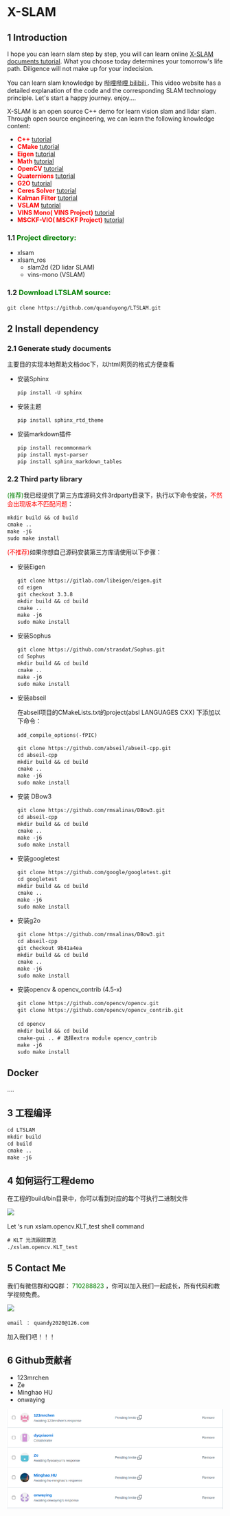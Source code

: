 # X-SLAM
## 1 Introduction

I hope you can learn slam step by step, you will can learn online  [X-SLAM documents tutorial](https://ltslam-doc.readthedocs.io/en/latest/index.html). What you choose today determines your tomorrow's life path. Diligence will not make up for your indecision.

You can learn slam knowledge by [哔哩哔哩 bilibili ](https://space.bilibili.com/478832908). This video website has a detailed explanation of the code and the corresponding SLAM technology principle. Let's start a happy journey. enjoy....

X-SLAM is an open source C++ demo for learn vision slam and lidar slam. Through open source engineering, we can learn the following knowledge content:

* <font color='red'> **C++**  </font> [tutorial](https://ltslam-doc.readthedocs.io/en/latest/tutorial/c%2B%2B/c%2B%2B.html)
* <font color='red'> **CMake** </font> [tutorial](https://ltslam-doc.readthedocs.io/en/latest/tutorial/cmake/cmake.html)
* <font color='red'> **Eigen**  </font> [tutorial](https://ltslam-doc.readthedocs.io/en/latest/tutorial/eigen/eigen.html)
* <font color='red'> **Math**  </font> [tutorial](https://ltslam-doc.readthedocs.io/en/latest/math/math.html)
* <font color='red'> **OpenCV**  </font> [tutorial](https://ltslam-doc.readthedocs.io/en/latest/tutorial/opencv/opencv_tutorial.html)
* <font color='red'> **Quaternions**  </font> [tutorial](https://ltslam-doc.readthedocs.io/en/latest/math/math.html)
* <font color='red'> **G2O**  </font> [tutorial](https://ltslam-doc.readthedocs.io/en/latest/tutorial/g2o/g2o_tutorial.html)
* <font color='red'> **Ceres Solver**  </font> [tutorial](https://ltslam-doc.readthedocs.io/en/latest/tutorial/ceres/ceres_solver_tutorial.html)
* <font color='red'> **Kalman Filter**  </font> [tutorial](https://ltslam-doc.readthedocs.io/en/latest/kalman_filter/kalman_filter.html)
* <font color='red'> **VSLAM**  </font> [tutorial](https://ltslam-doc.readthedocs.io/en/latest/vslam/vision_slam.html)
* <font color='red'> **VINS Mono( VINS Project)**  </font> [tutorial](https://ltslam-doc.readthedocs.io/en/latest/vins/vins.html)
* <font color='red'> **MSCKF-VIO( MSCKF Project)**  </font> [tutorial](https://ltslam-doc.readthedocs.io/en/latest/msckf/msckf.html)

### 1.1 <font color='green'>Project directory:</font>

* xlsam
* xlsam_ros
  * slam2d (2D lidar SLAM)
  * vins-mono (VSLAM)

### 1.2  <font color='green'>Download LTSLAM source:</font>

```shell
git clone https://github.com/quanduyong/LTSLAM.git
```

## 2 Install dependency

### 2.1 Generate study documents
主要目的实现本地帮助文档doc下，以html网页的格式方便查看

* 安装Sphinx

  ```shell
  pip install -U sphinx
  ```

* 安装主题

  ```shell
  pip install sphinx_rtd_theme
  ```

* 安装markdown插件

  ```shell
  pip install recommonmark
  pip install myst-parser
  pip install sphinx_markdown_tables
  ```

### 2.2 Third party library

<font  color='green'>(推荐)</font>我已经提供了第三方库源码文件3rdparty目录下，执行以下命令安装，<font  color='red'>不然会出现版本不匹配问题</font>：

  ```shell
  mkdir build && cd build
  cmake ..
  make -j6 
  sudo make install
  ```

​     <font  color='red'>(不推荐)</font>如果你想自己源码安装第三方库请使用以下步骤：

* 安装Eigen

  ```
  git clone https://gitlab.com/libeigen/eigen.git
  cd eigen
  git checkout 3.3.8
  mkdir build && cd build
  cmake ..
  make -j6 
  sudo make install
  ```

* 安装Sophus

  ```shell
  git clone https://github.com/strasdat/Sophus.git
  cd Sophus
  mkdir build && cd build
  cmake ..
  make -j6 
  sudo make install
  ```

* 安装abseil 

  在abseil项目的CMakeLists.txt的project(absl LANGUAGES CXX) 下添加以下命令：

  `add_compile_options(-fPIC)`

  ```shell
  git clone https://github.com/abseil/abseil-cpp.git
  cd abseil-cpp
  mkdir build && cd build
  cmake ..
  make -j6 
  sudo make install
  ```

* 安装 DBow3

  ```
  git clone https://github.com/rmsalinas/DBow3.git
  cd abseil-cpp
  mkdir build && cd build
  cmake ..
  make -j6 
  sudo make install  
  ```

* 安装googletest

  ```
  git clone https://github.com/google/googletest.git
  cd googletest
  mkdir build && cd build
  cmake ..
  make -j6 
  sudo make install  
  ```

* 安装g2o

  ```
  git clone https://github.com/rmsalinas/DBow3.git
  cd abseil-cpp
  git checkout 9b41a4ea
  mkdir build && cd build
  cmake ..
  make -j6 
  sudo make install  
  ```

* 安装opencv & opencv_contrib (4.5-x)

  ```
  git clone https://github.com/opencv/opencv.git
  git clone https://github.com/opencv/opencv_contrib.git
  
  cd opencv
  mkdir build && cd build
  cmake-gui .. # 选择extra module opencv_contrib
  make -j6 
  sudo make install
  ```


## Docker

 ....
 

## 3  工程编译

```shell
cd LTSLAM
mkdir build
cd build 
cmake ..
make -j6
```

## 4 如何运行工程demo

在工程的build/bin目录中，你可以看到对应的每个可执行二进制文件

![](./image/xslam_readme_run.png)

Let ‘s run xslam.opencv.KLT_test shell command 

```
# KLT 光流跟踪算法
./xslam.opencv.KLT_test
```

## 5 Contact Me

我们有微信群和QQ群：<font color='green'> 710288823 </font>，你可以加入我们一起成长，所有代码和教学视频免费。

![](./image/aibot_beginer_qq.png)

```
email ： quandy2020@126.com
```

加入我们吧！！！



## 6 Github贡献者

* 123mrchen
* Ze
* Minghao HU
* onwaying

![github_gxz](./github_gxz.png)

